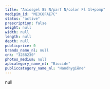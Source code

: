 ```yaml
---
title: "Aniosgel 85 N/parf N/color Fl 1l+pomp"
medipim_id: "ME3C6FAE7C"
status: "active"
prescription: false
weight: null
width: null
length: null
depth: null
publicprice: 0
brands_name_nl: null
cnk: "3288230"
photos_medium: null
apbcategory_name_nl: "Biocide"
publiccategory_name_nl: "Handhygiëne"
---
```

null

